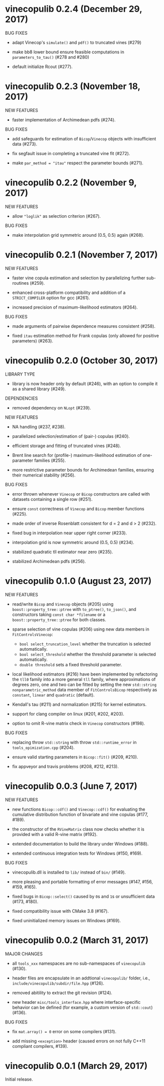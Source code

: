 # vinecopulib 0.2.4 (December 29, 2017)

BUG FIXES

   * adapt Vinecop's `simulate()` and `pdf()` to truncated vines (#279) 

   * make bb8 lower bound ensure feasible computations in `parameters_to_tau()` 
   (#278 and #280)

   * default initialize Rcout (#277).


# vinecopulib 0.2.3 (November 18, 2017)

NEW FEATURES

   * faster implementation of Archimedean pdfs (#274).

BUG FIXES

   * add safeguards for estimation of `Bicop`/`Vinecop` objects with 
     insufficient data (#273).

   * fix segfault issue in completing a truncated vine fit (#272).

   * make `par_method = "itau"` respect the parameter bounds (#271).


# vinecopulib 0.2.2 (November 9, 2017)

NEW FEATURES

   * allow `"loglik"` as selection criterion (#267).

BUG FIXES
 
   * make interpolation grid symmetric around (0.5, 0.5) again (#268).


# vinecopulib 0.2.1 (November 7, 2017)

NEW FEATURES

   * faster vine copula estimation and selection by parallelizing further 
     sub-routines (#259).

   * enhanced cross-platform compatibility and addition of a `STRICT_COMPILER`
     option for gcc (#261).
        
   * increased precision of maximum-likelihood estimators (#264).
   
BUG FIXES

   * made arguments of pairwise dependence measures consistent (#258).
   
   * fixed `itau` estimation method for Frank copulas (only allowed for positive
     parameters) (#263).


# vinecopulib 0.2.0 (October 30, 2017)
 
LIBRARY TYPE

   * library is now header only by default (#246), with an option to compile it
     as a shared library (#249).

DEPENDENCIES

   * removed dependency on `NLopt` (#239).

NEW FEATURES
 
   * NA handling (#237, #238).
   
   * parallelized selection/estimation of (pair-) copulas (#240).
   
   * efficient storage and fitting of truncated vines (#248).
   
   * Brent line search for (profile-) maximum-likelihood estimation of 
     one-parameter families (#255).
     
   * more restrictive parameter bounds for Archimedean families, ensuring 
     their numerical stability (#256).

BUG FIXES

   * error thrown whenever `Vinecop` or `Bicop` constructors are called with
    datasets containing a single row (#251).
     
   * ensure `const` correctness of `Vinecop` and `Bicop` member functions 
     (#225).
   
   * made order of inverse Rosenblatt consistent for d = 2 and d > 2 (#232).
   
   * fixed bug in interpolation near upper right corner (#233).
   
   * interpolation grid is now symmetric around (0.5, 0.5) (#234).
   
   * stabilized quadratic tll estimator near zero (#235).
   
   * stabilized Archimedean pdfs (#256).

   
# vinecopulib 0.1.0 (August 23, 2017)

NEW FEATURES
 
   * read/write `Bicop` and `Vinecop` objects (#205) using 
     `boost::property_tree::ptree` with `to_ptree()`, `to_json()`, and 
     constructors taking `const char *filename` or a 
     `boost::property_tree::ptree` for both classes.
     
   * sparse selection of vine copulas (#206) using new data members in 
     `FitControlsVinecop`:
        * `bool select_truncation_level` whether the truncation is selected 
           automatically.
        * `bool select_threshold` whether the threshold parameter is selected 
           automatically.
        * `double threshold` sets a fixed threshold parameter.
        
   * local likelihood estimators (#216) have been implemented by refactoring the 
     `tll0` family into a more general `tll` family, where approximations of 
     degrees zero, one and two can be fitted by setting the new 
     `std::string nonparametric_method` data member of `FitControlsBicop` 
     respectively as `constant`, `linear` and `quadratic` (default).
     
   * Kendall's tau (#211) and normalization (#215) for kernel estimators.
     
   * support for clang compiler on linux (#201, #202, #203).
   
   * option to omit R-vine matrix check in `Vinecop` constructors (#198).
     
BUG FIXES

   * replacing throw `std::string` with throw `std::runtime_error` in 
    `tools_opimization.cpp` (#204).
   
   * ensure valid starting parameters in `Bicop::fit()` (#209, #210).
   
   * fix appveyor and travis problems (#208, #212, #213).

# vinecopulib 0.0.3 (June 7, 2017)

NEW FEATURES

   * new functions `Bicop::cdf()` and `Vinecop::cdf()` for evaluating the
     cumulative distribution function of bivariate and vine copulas (#177,
     #189).

   * the constructor of the `RVineMatrix` class now checks whether it is
     provided with a valid R-vine matrix (#192).

   * extended documentation to build the library under Windows (#188).

   * extended continuous integration tests for Windows (#150, #169).


BUG FIXES

   * vinecopulib.dll is installed to `lib/` instead of `bin/` (#149).

   * more pleasing and portable formatting of error messages (#147, #156, #159,
     #165).

   * fixed bugs in `Bicop::select()` caused by `0`s and `1`s or unsufficient
     data (#173, #180).

   * fixed compatibility issue with CMake 3.8 (#167).

   * fixed uninitialized memory issues on Windows (#169).



# vinecopulib 0.0.2 (March 31, 2017)

MAJOR CHANGES

  * all `tools_xxx` namespaces are no sub-namespaces of `vinecopulib` (#130).

  * header files are encapsulate in an addtional `vinecopulib/` folder, i.e.,
      `include/vinecopulib/subdir/file.hpp` (#126).

  * removed abitility to extract the git revision (#124).

  * new header `misc/tools_interface.hpp` where interface-specific behavior
      can be defined (for example, a custom version of `std::cout`) (#136).

BUG FIXES

   * fix `mat.array() = 0` error on some compilers (#131).

   * add missing `<exception>` header (caused errors on not fully C++11
      compliant compilers, #139).

# vinecopulib 0.0.1 (March 29, 2017)

Initial release.
